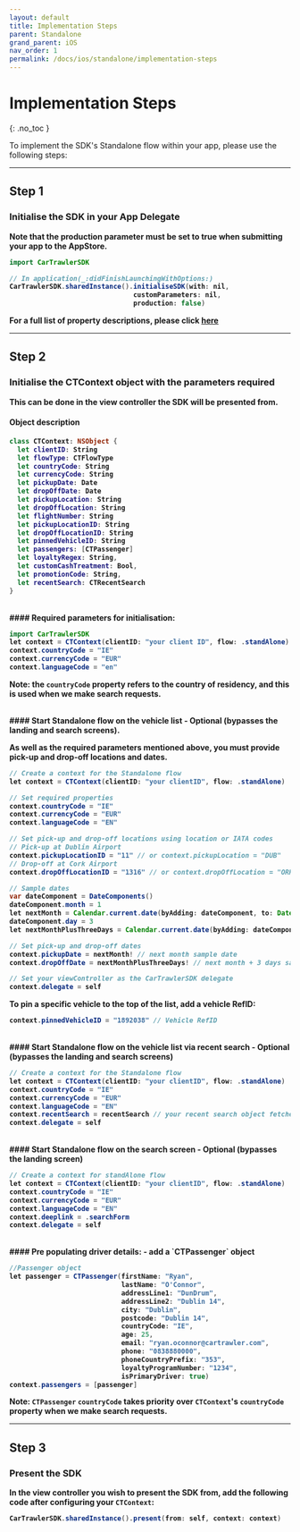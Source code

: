 ```yaml
---
layout: default
title: Implementation Steps
parent: Standalone
grand_parent: iOS
nav_order: 1
permalink: /docs/ios/standalone/implementation-steps
---
```


# Implementation Steps

{: .no_toc }

To implement the SDK's Standalone flow within your app, please use the following steps:

---

## Step 1
### Initialise the SDK in your App Delegate <br/>
<b>Note that the production parameter must be set to true when submitting your app to the AppStore.

```java
import CarTrawlerSDK

// In application(_:didFinishLaunchingWithOptions:)
CarTrawlerSDK.sharedInstance().initialiseSDK(with: nil,
                               customParameters: nil,
                               production: false)
```

For a full list of property descriptions, please click <a href="/docs/ios/standalone/property-descriptions">here</a>

---
## Step 2
### Initialise the CTContext object with the parameters required

This can be done in the view controller the SDK will be presented from.

#### Object description
  
```swift
class CTContext: NSObject {
  let clientID: String
  let flowType: CTFlowType
  let countryCode: String
  let currencyCode: String
  let pickupDate: Date
  let dropOffDate: Date
  let pickupLocation: String
  let dropOffLocation: String
  let flightNumber: String
  let pickupLocationID: String
  let dropOffLocationID: String
  let pinnedVehicleID: String
  let passengers: [CTPassenger]
  let loyaltyRegex: String,
  let customCashTreatment: Bool,
  let promotionCode: String,
  let recentSearch: CTRecentSearch
}
```
<br/>
#### Required parameters for initialisation:

```java
import CarTrawlerSDK
let context = CTContext(clientID: "your client ID", flow: .standAlone)
context.countryCode = "IE"
context.currencyCode = "EUR"
context.languageCode = "en"
````
<b>Note: the `countryCode` property refers to the country of residency, and this is used when we make search requests.</b>

<br/>
#### Start Standalone flow on the vehicle list
- Optional (bypasses the landing and search screens).

As well as the required parameters mentioned above, you must provide pick-up and drop-off locations and dates. 

```java
// Create a context for the Standalone flow
let context = CTContext(clientID: "your clientID", flow: .standAlone)

// Set required properties
context.countryCode = "IE"
context.currencyCode = "EUR"
context.languageCode = "EN"

// Set pick-up and drop-off locations using location or IATA codes
// Pick-up at Dublin Airport
context.pickupLocationID = "11" // or context.pickupLocation = "DUB"
// Drop-off at Cork Airport
context.dropOffLocationID = "1316" // or context.dropOffLocation = "ORK"

// Sample dates
var dateComponent = DateComponents()
dateComponent.month = 1
let nextMonth = Calendar.current.date(byAdding: dateComponent, to: Date())
dateComponent.day = 3
let nextMonthPlusThreeDays = Calendar.current.date(byAdding: dateComponent, to: Date())

// Set pick-up and drop-off dates
context.pickupDate = nextMonth! // next month sample date
context.dropOffDate = nextMonthPlusThreeDays! // next month + 3 days sample date

// Set your viewController as the CarTrawlerSDK delegate 
context.delegate = self
```

To pin a specific vehicle to the top of the list, add a vehicle RefID:

```java
context.pinnedVehicleID = "1892038" // Vehicle RefID
```


<br/>
#### Start Standalone flow on the vehicle list <b>via recent search</b> 
- Optional (bypasses the landing and search screens)

```java
// Create a context for the Standalone flow
let context = CTContext(clientID: "your clientID", flow: .standAlone)
context.countryCode = "IE"
context.currencyCode = "EUR"
context.languageCode = "EN"
context.recentSearch = recentSearch // your recent search object fetched from the recent searches api. 
context.delegate = self
```
<br/>
#### Start Standalone flow on the search screen 
- Optional (bypasses the landing screen)

```java
// Create a context for standAlone flow
let context = CTContext(clientID: "your clientID", flow: .standAlone)
context.countryCode = "IE"
context.currencyCode = "EUR"
context.languageCode = "EN"
context.deeplink = .searchForm
context.delegate = self
```

<br/>
#### Pre populating driver details:
- add a `CTPassenger` object

```java
//Passenger object
let passenger = CTPassenger(firstName: "Ryan",
                            lastName: "O'Connor",
                            addressLine1: "DunDrum",
                            addressLine2: "Dublin 14",
                            city: "Dublin",
                            postcode: "Dublin 14",
                            countryCode: "IE",
                            age: 25,
                            email: "ryan.oconnor@cartrawler.com",
                            phone: "0838880000",
                            phoneCountryPrefix: "353",
                            loyaltyProgramNumber: "1234",
                            isPrimaryDriver: true)
context.passengers = [passenger]
```

<b>Note: `CTPassenger` `countryCode` takes priority over `CTContext`'s `countryCode` property when we make search requests.</b>

---
## Step 3
### Present the SDK 
In the view controller you wish to present the SDK from, add the following code after configuring your `CTContext`: 

```java
CarTrawlerSDK.sharedInstance().present(from: self, context: context)
```
